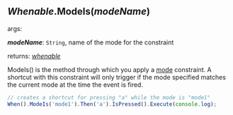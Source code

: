 ## *Whenable*.ModeIs(*modeName*)

args:

***modeName***: `String`, name of the mode for the constraint

returns: [*whenable*](../../types/Whenable)

ModeIs() is the method through which you apply a [mode](../../features/modes) constraint.  A shortcut with this constraint will only trigger if the mode specified matches the current mode at the time the event is fired.

```javascript
// creates a shortcut for pressing "a" while the mode is "mode1"
When().ModeIs('mode1').Then('a').IsPressed().Execute(console.log);
```